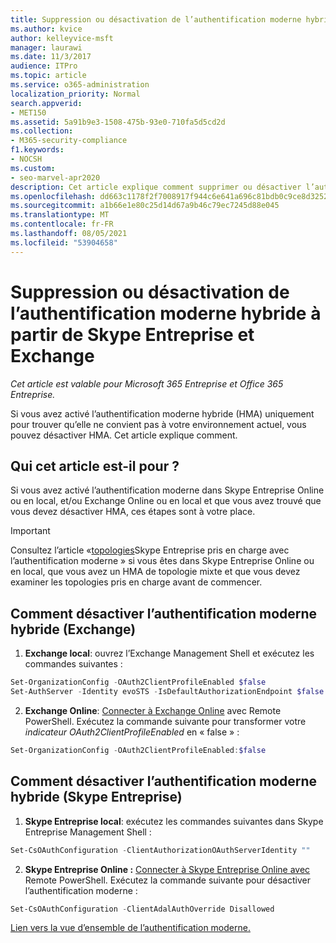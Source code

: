 ```yaml
---
title: Suppression ou désactivation de l’authentification moderne hybride à partir de Skype Entreprise et Exchange
ms.author: kvice
author: kelleyvice-msft
manager: laurawi
ms.date: 11/3/2017
audience: ITPro
ms.topic: article
ms.service: o365-administration
localization_priority: Normal
search.appverid:
- MET150
ms.assetid: 5a91b9e3-1508-475b-93e0-710fa5d5cd2d
ms.collection:
- M365-security-compliance
f1.keywords:
- NOCSH
ms.custom:
- seo-marvel-apr2020
description: Cet article explique comment supprimer ou désactiver l’authentification moderne hybride de Skype Entreprise et Exchange.
ms.openlocfilehash: dd663c1178f2f7008917f944c6e641a696c81bdb0c9ce8d325267d861910f4c5
ms.sourcegitcommit: a1b66e1e80c25d14d67a9b46c79ec7245d88e045
ms.translationtype: MT
ms.contentlocale: fr-FR
ms.lasthandoff: 08/05/2021
ms.locfileid: "53904658"
---
```

# <a name="removing-or-disabling-hybrid-modern-authentication-from-skype-for-business-and-exchange"></a>Suppression ou désactivation de l’authentification moderne hybride à partir de Skype Entreprise et Exchange

*Cet article est valable pour Microsoft 365 Entreprise et Office 365 Entreprise.*

Si vous avez activé l’authentification moderne hybride (HMA) uniquement pour trouver qu’elle ne convient pas à votre environnement actuel, vous pouvez désactiver HMA. Cet article explique comment.
  
## <a name="who-is-this-article-for"></a>Qui cet article est-il pour ?

Si vous avez activé l’authentification moderne dans Skype Entreprise Online ou en local, et/ou Exchange Online ou en local et que vous avez trouvé que vous devez désactiver HMA, ces étapes sont à votre place.

> [!IMPORTANT]
> Consultez l’article «[topologies](/skypeforbusiness/plan-your-deployment/modern-authentication/topologies-supported)Skype Entreprise pris en charge avec l’authentification moderne » si vous êtes dans Skype Entreprise Online ou en local, que vous avez un HMA de topologie mixte et que vous devez examiner les topologies pris en charge avant de commencer.
  
## <a name="how-to-disable-hybrid-modern-authentication-exchange"></a>Comment désactiver l’authentification moderne hybride (Exchange)

1. **Exchange local**: ouvrez l’Exchange Management Shell et exécutez les commandes suivantes : 

```powershell
Set-OrganizationConfig -OAuth2ClientProfileEnabled $false
Set-AuthServer -Identity evoSTS -IsDefaultAuthorizationEndpoint $false
```

2. **Exchange Online**: [Connecter à Exchange Online](/powershell/exchange/connect-to-exchange-online-powershell) avec Remote PowerShell. Exécutez la commande suivante pour transformer votre  *indicateur OAuth2ClientProfileEnabled*  en « false » :

```powershell    
Set-OrganizationConfig -OAuth2ClientProfileEnabled:$false
```
    
## <a name="how-to-disable-hybrid-modern-authentication-skype-for-business"></a>Comment désactiver l’authentification moderne hybride (Skype Entreprise)

1. **Skype Entreprise local**: exécutez les commandes suivantes dans Skype Entreprise Management Shell :

```powershell
Set-CsOAuthConfiguration -ClientAuthorizationOAuthServerIdentity ""
```

2. **Skype Entreprise Online :** [Connecter à Skype Entreprise Online avec](manage-skype-for-business-online-with-microsoft-365-powershell.md) Remote PowerShell. Exécutez la commande suivante pour désactiver l’authentification moderne :

```powershell    
Set-CsOAuthConfiguration -ClientAdalAuthOverride Disallowed
```

[Lien vers la vue d’ensemble de l’authentification moderne.](hybrid-modern-auth-overview.md) 
